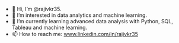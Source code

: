 - 👋 Hi, I’m @rajivkr35.
- 👀 I’m interested in data analytics and machine learning.
- 🌱 I’m currently learning advanced data analysis with Python, SQL, Tableau and machine learning.  
- 📫 How to reach me: www.linkedin.com/in/rajivkr35

<!---
rajivkr35/rajivkr35 is a ✨ special ✨ repository because its `README.md` (this file) appears on your GitHub profile.
You can click the Preview link to take a look at your changes.
--->
